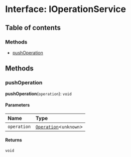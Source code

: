 # Interface: IOperationService

## Table of contents

### Methods

* [pushOperation](/en/auto-docs/history/interfaces/IOperationService.md#pushoperation)

## Methods

### pushOperation

**pushOperation**(`operation`): `void`

#### Parameters

| Name | Type |
| :------ | :------ |
| `operation` | [`Operation`](/en/auto-docs/history/interfaces/Operation.md)<`unknown`> |

#### Returns

`void`
